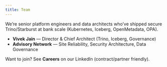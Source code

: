 ```yaml
---
title: Team
---
```


We’re senior platform engineers and data architects who’ve shipped secure Trino/Starburst at bank scale (Kubernetes, Iceberg, OpenMetadata, OPA).

- **Vivek Jain** — Director & Chief Architect (Trino, Iceberg, Governance)
- **Advisory Network** — Site Reliability, Security Architecture, Data Governance

Want to join? See **Careers** on our LinkedIn (contract/partner friendly).

